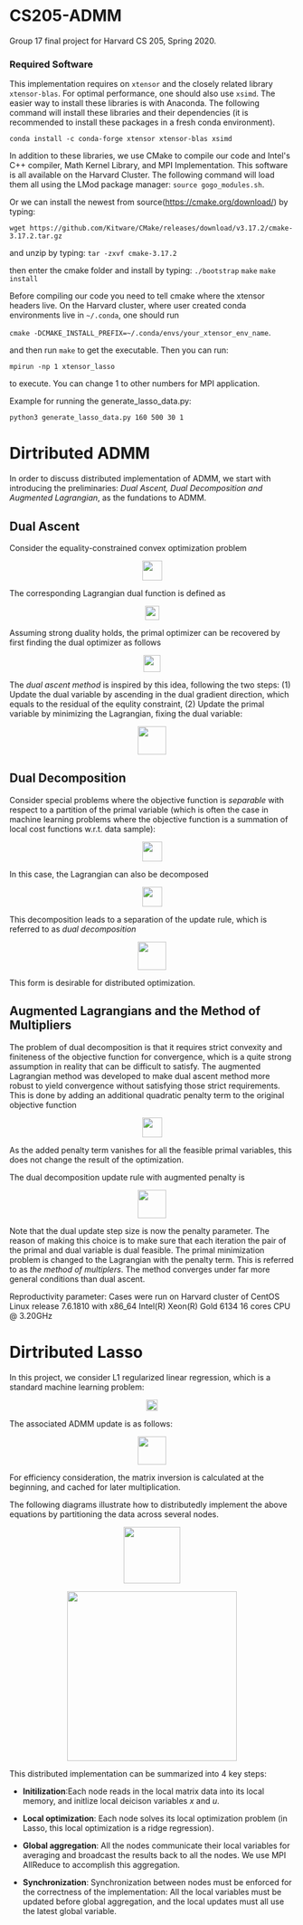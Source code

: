 # CS205-ADMM
Group 17 final project for Harvard CS 205, Spring 2020.
 
### Required Software

This implementation requires on `xtensor` and the closely related library `xtensor-blas`. 
For optimal performance, one should also use `xsimd`.
The easier way to install these libraries is with Anaconda. The following command will
install these libraries and their dependencies (it is recommended to install these packages in
a fresh conda environment).

```conda install -c conda-forge xtensor xtensor-blas xsimd```

In addition to these libraries, we use CMake to compile our code and Intel's C++ compiler, 
Math Kernel Library, and MPI Implementation. This software is all available on the Harvard Cluster.
The following command will load them all using the LMod package manager: `source gogo_modules.sh`.

Or we can install the newest from source(https://cmake.org/download/) by typing:

```wget https://github.com/Kitware/CMake/releases/download/v3.17.2/cmake-3.17.2.tar.gz```

and unzip by typing:
```tar -zxvf cmake-3.17.2```

then enter the cmake folder and install by typing:
```./bootstrap```
```make```
```make install```

Before compiling our code you need to tell cmake where the xtensor headers live. 
On the Harvard cluster, where user created conda environments live in 
`~/.conda`, one should run 

```cmake -DCMAKE_INSTALL_PREFIX=~/.conda/envs/your_xtensor_env_name```.

and then run
```make```
to get the executable. Then you can run:

```mpirun -np 1 xtensor_lasso```

to execute. You can change 1 to other numbers for MPI application.

Example for running the generate_lasso_data.py:

```python3 generate_lasso_data.py 160 500 30 1```


# Dirtributed ADMM

In order to discuss distributed implementation of ADMM, we start with introducing the preliminaries: *Dual Ascent, Dual Decomposition and Augmented Lagrangian*, as the fundations to ADMM.

## Dual Ascent

Consider the equality-constrained convex optimization problem 
<p align="center">
 <img src="figures/opt_problem.png" height="35">
</p>

The corresponding Lagrangian dual function is defined as 

<p align="center">
 <img src="figures/dual_func.png" height="25">
</p>

Assuming strong duality holds, the primal optimizer can be recovered by first finding the dual optimizer as follows

<p align="center">
 <img src="figures/primal_recovery.png" height="30">
</p>

The *dual ascent method* is inspired by this idea, following the two steps: (1) Update the dual variable by ascending in the dual gradient direction, which equals to the residual of the equlity constraint, (2) Update the primal variable by minimizing the Lagrangian, fixing the dual variable:

<p align="center">
 <img src="figures/dual_ascent.png" height="50">
</p>

## Dual Decomposition

Consider special problems where the objective function is *separable* with respect to a partition of the primal variable (which is often the case in machine learning problems where the objective function is a summation of local cost functions w.r.t. data sample):

<p align="center">
 <img src="figures/separable.png" height="35">
</p>

In this case, the Lagrangian can also be decomposed

<p align="center">
 <img src="figures/decomp_largrangian.png" height="35">
</p>

This decomposition leads to a separation of the update rule, which is referred to as *dual decomposition*

<p align="center">
 <img src="figures/dual_decomposition.png" height="50">
</p>

This form is desirable for distributed optimization.

## Augmented Lagrangians and the Method of Multipliers

The problem of dual decomposition is that it requires strict convexity and finiteness of the objective function for convergence, which is a quite strong assumption in reality that can be difficult to satisfy. The augmented Lagrangian method was developed to make dual ascent method more robust to yield convergence without satisfying those strict requirements. This is done by adding an additional quadratic penalty term to the original objective function

<p align="center">
 <img src="figures/augmented_opt_problem.png" height="35">
</p>

As the added penalty term vanishes for all the feasible primal variables, this does not change the result of the optimization.

The dual decomposition update rule with augmented penalty is 

<p align="center">
 <img src="figures/augmented_dual_update.png" height="50">
</p>

Note that the dual update step size is now the penalty parameter. The reason of making this choice is to make sure that each iteration the pair of the primal and dual variable is dual feasible. The primal minimization problem is changed to the Lagrangian with the penalty term. This is referred to as *the method of multiplers*. The method converges under far more general conditions than dual ascent.

Reproductivity parameter:
Cases were run on Harvard cluster of CentOS Linux release 7.6.1810 with x86_64 Intel(R) Xeon(R) Gold 6134 16 cores CPU @ 3.20GHz

# Dirtributed Lasso

In this project, we consider L1 regularized linear regression, which is a standard machine learning problem:

<p align="center">
 <img src="figures/lasso.png" height="20">
</p>

The associated ADMM update is as follows:

<p align="center">
 <img src="figures/lasso_admm_update.png" height="50">
</p>

For efficiency consideration, the matrix inversion is calculated at the beginning, and cached for later multiplication.

The following diagrams illustrate how to distributedly implement the above equations by partitioning the data across several nodes.

<p align="center">
 <img src="figures/data_partition.png" height="100">
</p>

<p align="center">
 <img src="figures/computation_graph.png" height="300">
</p>

This distributed implementation can be summarized into 4 key steps:

- **Initilization**:Each node reads in the local matrix data into its local memory, and initlize local deicison variables *x* and *u*.

- **Local optimization**: Each node solves its local optimization problem (in Lasso, this local optimization is a ridge regression).

- **Global aggregation**: All the nodes communicate their local variables for averaging and broadcast the results back to all the nodes. We use MPI AllReduce to accomplish this aggregation.

- **Synchronization**: Synchronization between nodes must be enforced for the correctness of the implementation: All the local variables must be updated before global aggregation, and the local updates must all use the latest global variable.







